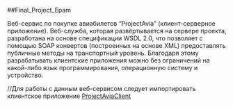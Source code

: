 ##Final_Project_Epam


Веб-сервис по покупке авиабилетов “ProjectAvia” (клиент-серверное приложение). Веб-служба, которая развёртывается на сервере проекта, разработана на основе спецификации WSDL 2.0, что позволяет с помощью SOAP конвертов (построенных на основе XML) предоставлять публичные методы на транспортный уровень. Благодаря этому разрабатывать клиентские приложения можно без ограничений на какой-либо язык программирования, операционную систему и устройство.

//Для работы с данным веб-сервисом следует импортировать клиентское приложение [ProjectAviaClient](https://github.com/okeyGoogle/ProjectAviaClient)
